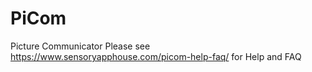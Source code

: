 # PiCom
Picture Communicator
Please see https://www.sensoryapphouse.com/picom-help-faq/ for Help and FAQ

